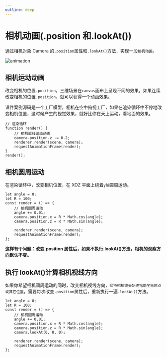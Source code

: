 ```yaml
---
outline: deep
---
```


# 相机动画(.position 和.lookAt())

通过相机对象 Camera 的`.position`属性和`.lookAt()`方法，实现一段`相机动画`。

![animation](/phaseG/animation.jpg)

## 相机运动动画

改变相机的位置`.position`，三维场景在`canvas`画布上呈现不同的效果，如果连续改变相机的位置`.position`，就可以获得一个动画效果。

课件案例源码是一个工厂模型，相机在空中俯视工厂，如果在渲染循环中不停地改变相机位置，这时候产生的视觉效果，就好比你在天上运动，看地面的效果。

```js{4}
// 渲染循环
function render() {
    // 相机直线运动动画
    camera.position.z -= 0.2;
    renderer.render(scene, camera);
    requestAnimationFrame(render);
}
render();
```

## 相机圆周运动

在渲染循环中，改变相机位置，在 XOZ 平面上绕着`y轴`圆周运动。

```js{1,2,5-7}
let angle = 0;
let R = 100;
const render = () => {
    // 相机圆周运动
    angle += 0.01;
    camera.position.x = R * Math.cos(angle);
    camera.position.z = R * Math.sin(angle);

    renderer.render(scene, camera);
    requestAnimationFrame(render);
};
```

**这样有个问题：改变.position 属性后，如果不执行.lookAt()方法，相机的观察方向默认不变。**

## 执行 lookAt()计算相机视线方向

如果你希望相机圆周运动的同时，改变相机视线方向，`保持相机镜头始终指向坐标原点或其它位置`，需要每次改变`.position`属性后，重新执行一遍`.lookAt()`方法。

```js{8}
let angle = 0;
let R = 100;
const render = () => {
    // 相机圆周运动
    angle += 0.01;
    camera.position.x = R * Math.cos(angle);
    camera.position.z = R * Math.sin(angle);
    camera.lookAt(0, 0, 0);

    renderer.render(scene, camera);
    requestAnimationFrame(render);
};
```

